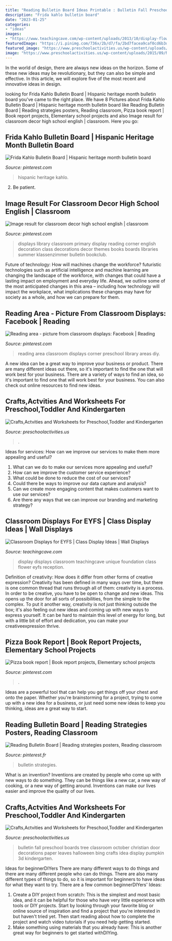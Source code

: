 ```yaml
---
title: "Reading Bulletin Board Ideas Printable : Bulletin Fall Preschool Boards Tree Classroom October Christian Door Decorations Paper Leaves Halloween Bing Crafts Idea Display Pumpkin 3d Kindergarten"
description: "Frida kahlo bulletin board"
date: "2023-01-25"
categories:
- "ideas"
images:
- "https://www.teachingcave.com/wp-content/uploads/2013/10/display-flower-hands.jpg"
featuredImage: "https://i.pinimg.com/736x/2b/d7/fa/2bd7facea9caf0cd6b3d67474ac5caf1--reading-tips-reading-areas.jpg"
featured_image: "https://www.preschoolactivities.us/wp-content/uploads/2015/09/November-bulletin-board.jpg"
image: "https://www.preschoolactivities.us/wp-content/uploads/2015/09/November-bulletin-board.jpg"
---
```



In the world of design, there are always new ideas on the horizon. Some of these new ideas may be revolutionary, but they can also be simple and effective. In this article, we will explore five of the most recent and innovative ideas in design.

	

		
looking for Frida Kahlo Bulletin Board | Hispanic heritage month bulletin board you've came to the right place. We have 8 Pictures about Frida Kahlo Bulletin Board | Hispanic heritage month bulletin board like Reading Bulletin Board | Reading strategies posters, Reading classroom, Pizza book report | Book report projects, Elementary school projects and also Image result for classroom decor high school english | classroom. Here you go:
		
    
## Frida Kahlo Bulletin Board | Hispanic Heritage Month Bulletin Board

<img loading=lazy src="https://i.pinimg.com/736x/3e/85/21/3e8521fce69ae48f93021c1bb0a6aa9f.jpg" onerror="this.onerror=null;this.src='https://tse1.mm.bing.net/th?id=OIP.JiCzHw6gVoqfoHvoaIYriwHaHa&amp;pid=15.1';" alt="Frida Kahlo Bulletin Board | Hispanic heritage month bulletin board">

_Source: pinterest.com_

>hispanic heritage kahlo. 

	

2. Be patient.

    
## Image Result For Classroom Decor High School English | Classroom

<img loading=lazy src="https://i.pinimg.com/736x/e9/2a/5f/e92a5f0a0881a014301730b916db1098.jpg" onerror="this.onerror=null;this.src='https://tse3.mm.bing.net/th?id=OIP.TZS6U5XXnjTILx9MKzHUhAHaJ3&amp;pid=15.1';" alt="Image result for classroom decor high school english | classroom">

_Source: pinterest.com_

>displays library classroom primary display reading corner english decoration class decorations decor themes books boards libraries summer klassenzimmer bulletin bookclub. 

	

Future of technology: How will machines change the workforce?
futuristic technologies such as artificial intelligence and machine learning are changing the landscape of the workforce, with changes that could have a lasting impact on employment and everyday life. Ahead, we outline some of the most anticipated changes in this area – including how technology will impact the workplace, what implications these changes may have for society as a whole, and how we can prepare for them.

    
## Reading Area - Picture From Classroom Displays: Facebook | Reading

<img loading=lazy src="https://i.pinimg.com/736x/2b/d7/fa/2bd7facea9caf0cd6b3d67474ac5caf1--reading-tips-reading-areas.jpg" onerror="this.onerror=null;this.src='https://tse1.mm.bing.net/th?id=OIP.P1V0UwQBsBJfGbuM-waeGgHaJ4&amp;pid=15.1';" alt="Reading area - picture from classroom displays: Facebook | Reading">

_Source: pinterest.com_

>reading area classroom displays corner preschool library areas diy. 

	

A new idea can be a great way to improve your business or product. There are many different ideas out there, so it's important to find the one that will work best for your business. There are a variety of ways to find an idea, so it's important to find one that will work best for your business. You can also check out online resources to find new ideas.

    
## Crafts,Actvities And Worksheets For Preschool,Toddler And Kindergarten

<img loading=lazy src="https://www.preschoolactivities.us/wp-content/uploads/2015/09/November-bulletin-board.jpg" onerror="this.onerror=null;this.src='https://tse3.mm.bing.net/th?id=OIP.urZrOTDOUyosQvGjfPjtDgHaJ4&amp;pid=15.1';" alt="Crafts,Actvities and Worksheets for Preschool,Toddler and Kindergarten">

_Source: preschoolactivities.us_

>. 

	

Ideas for services: How can we improve our services to make them more appealing and useful?
1. What can we do to make our services more appealing and useful? 
2. How can we improve the customer service experience? 
3. What could be done to reduce the cost of our services? 
4. Could there be ways to improve our data capture and analysis? 
5. Can we create more engaging content that makes customers want to use our services? 
6. Are there any ways that we can improve our branding and marketing strategy?

    
## Classroom Displays For EYFS | Class Display Ideas | Wall Displays

<img loading=lazy src="https://www.teachingcave.com/wp-content/uploads/2013/10/display-flower-hands.jpg" onerror="this.onerror=null;this.src='https://tse2.mm.bing.net/th?id=OIP.Q950TOtmcxuNeKsCAD9lsgHaNJ&amp;pid=15.1';" alt="Classroom Displays for EYFS | Class Display Ideas | Wall Displays">

_Source: teachingcave.com_

>display displays classroom teachingcave unique foundation class flower eyfs reception. 

	

Definition of creativity: How does it differ from other forms of creative expression?
Creativity has been defined in many ways over time, but there is one common thread that runs through all of them: creativity is a process. In order to be creative, you have to be open to change and new ideas. This opens up the door for all sorts of possibilities, from the simple to the complex.
To put it another way, creativity is not just thinking outside the box; it's also feeling out new ideas and coming up with new ways to express yourself. It can be hard to maintain this level of energy for long, but with a little bit of effort and dedication, you can make your creativeexpression thrive.

    
## Pizza Book Report | Book Report Projects, Elementary School Projects

<img loading=lazy src="https://i.pinimg.com/736x/e6/0b/1c/e60b1cb7c037810371083df28c760dff--readers-workshop-book-reports.jpg" onerror="this.onerror=null;this.src='https://tse2.mm.bing.net/th?id=OIP.KgzbsGy-csWwUTC8Tu9dbwHaJ3&amp;pid=15.1';" alt="Pizza book report | Book report projects, Elementary school projects">

_Source: pinterest.com_

>. 

	

Ideas are a powerful tool that can help you get things off your chest and onto the paper. Whether you're brainstorming for a project, trying to come up with a new idea for a business, or just need some new ideas to keep you thinking, ideas are a great way to start.

    
## Reading Bulletin Board | Reading Strategies Posters, Reading Classroom

<img loading=lazy src="https://i.pinimg.com/736x/f2/15/49/f21549e289fe9b8863587688f849c11b.jpg" onerror="this.onerror=null;this.src='https://tse4.mm.bing.net/th?id=OIP.JQKm_oS53CFiGVrNiRpucgHaOz&amp;pid=15.1';" alt="Reading Bulletin Board | Reading strategies posters, Reading classroom">

_Source: pinterest.fr_

>bulletin strategies. 

	

What is an invention?
Inventions are created by people who come up with new ways to do something. They can be things like a new car, a new way of cooking, or a new way of getting around. Inventions can make our lives easier and improve the quality of our lives.

    
## Crafts,Actvities And Worksheets For Preschool,Toddler And Kindergarten

<img loading=lazy src="http://www.preschoolactivities.us/wp-content/uploads/2015/08/fall-tree-bulletin-board-5.jpg" onerror="this.onerror=null;this.src='https://tse2.mm.bing.net/th?id=OIP.dlDnVEIvd0t81M_tK9QfeAHaJ4&amp;pid=15.1';" alt="Crafts,Actvities and Worksheets for Preschool,Toddler and Kindergarten">

_Source: preschoolactivities.us_

>bulletin fall preschool boards tree classroom october christian door decorations paper leaves halloween bing crafts idea display pumpkin 3d kindergarten. 

	

Ideas for beginnerDIYers
There are many different ways to do things and there are many different people who can do things. There are also many different types of things to do, so it is important for beginners to have ideas for what they want to try. There are a few common beginnerDIYers' Ideas: 
1. Create a DIY project from scratch: This is the simplest and most basic idea, and it can be helpful for those who have very little experience with tools or DIY projects. Start by looking through your favorite blog or online source of inspiration and find a project that you're interested in but haven't tried yet. Then start reading about how to complete the project and watch video tutorials if you need help getting started. 
2. Make something using materials that you already have: This is another great way for beginners to get started withDIYing.

